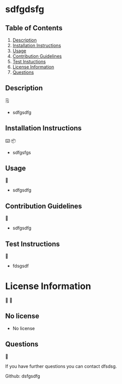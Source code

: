# sdfgdsfg

## Table of Contents
1. [Description](#description)
2. [Installation Instructions](#installation-instructions)
3. [Usage](#usage)
4. [Contribution Guidelines](#contribution-guidelines)
5. [Test Instuctions](#test-instructions)
6. [License Information](#license-information)
7. [Questions](#questions)


## Description
:spiral_notepad:

* sdfgsdfg

## Installation Instructions

:keyboard:
:package:
* sdfgsfgs

## Usage
:battery:

* sdfgsdfg

## Contribution Guidelines
:link:

* sdfgsdfg

## Test Instructions
:open_book:

* fdsgsdf

# License Information
:memo:
:pencil:

## No license

* No license

## Questions
:e-mail:

If you have further questions you can contact dfsdsg.

Github: dsfgsdfg
